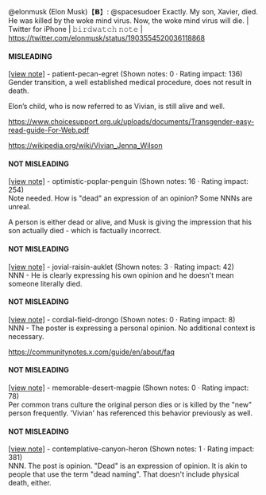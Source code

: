 @elonmusk (Elon Musk)【𝗕】: @spacesudoer Exactly. My son, Xavier, died. He was killed by the woke mind virus. Now, the woke mind virus will die. | Twitter for iPhone | 𝚋𝚒𝚛𝚍𝚠𝚊𝚝𝚌𝚑 𝚗𝚘𝚝𝚎 | https://twitter.com/elonmusk/status/1903554520036118868

#### MISLEADING

[[view note]](https://x.com/i/birdwatch/n/1903557420380540976) - patient-pecan-egret (Shown notes: 0 · Rating impact: 136)\
Gender transition, a well established medical procedure, does not result in death. 

Elon’s child, who is now referred to as Vivian, is still alive and well. 

https://www.choicesupport.org.uk/uploads/documents/Transgender-easy-read-guide-For-Web.pdf

https://wikipedia.org/wiki/Vivian_Jenna_Wilson

#### NOT MISLEADING

[[view note]](https://x.com/i/birdwatch/n/1903788910913761331) - optimistic-poplar-penguin (Shown notes: 16 · Rating impact: 254)\
Note needed. How is "dead" an expression of an opinion? Some NNNs are unreal.

A person is either dead or alive, and Musk is giving the impression that his son actually died - which is factually incorrect. 



#### NOT MISLEADING

[[view note]](https://x.com/i/birdwatch/n/1903786548195213383) - jovial-raisin-auklet (Shown notes: 3 · Rating impact: 42)\
NNN - He is clearly expressing his own opinion and he doesn't mean someone literally died.

#### NOT MISLEADING

[[view note]](https://x.com/i/birdwatch/n/1903734069277425811) - cordial-field-drongo (Shown notes: 0 · Rating impact: 8)\
NNN - The poster is expressing a personal opinion. No additional context is necessary.

https://communitynotes.x.com/guide/en/about/faq

#### NOT MISLEADING

[[view note]](https://x.com/i/birdwatch/n/1903622143008813094) - memorable-desert-magpie (Shown notes: 0 · Rating impact: 78)\
Per common trans culture the original person dies or is killed by the "new" person frequently.
'Vivian' has referenced this behavior previously as well.

#### NOT MISLEADING

[[view note]](https://x.com/i/birdwatch/n/1903559553733857664) - contemplative-canyon-heron (Shown notes: 1 · Rating impact: 381)\
NNN.  The post is opinion. "Dead" is an expression of opinion. It is akin to people that use the term "dead naming". That doesn't include physical death, either. 
